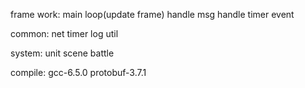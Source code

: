 frame work:
	main loop(update frame)
	handle msg
	handle timer event

common:
	net
	timer
	log
	util

system:
	unit
	scene
	battle

compile:
	gcc-6.5.0
	protobuf-3.7.1
